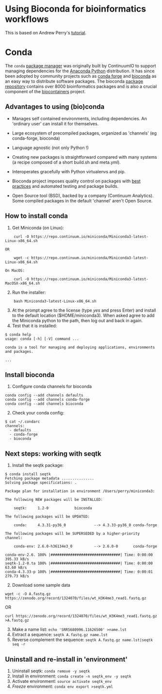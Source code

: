 Using Bioconda for bioinformatics workflows
===

This is based on Andrew Perry's [tutorial](https://github.com/MonashBioinformaticsPlatform/bioconda-tutorial).

# Conda

The `conda` [package manager](https://en.wikipedia.org/wiki/Package_manager) was originally built by ContinuumIO to support managing dependencies for the [Anaconda Python](https://www.anaconda.com/download/#linux) distribution. It has since been adopted by community projects such as [conda forge](https://conda-forge.org/) and [bioconda](https://bioconda.github.io/) as an easy way to distribute software packages. The bioconda [package repository](https://bioconda.github.io/recipes.html) contains over 8000 bioinformatics packages and is also a crucial component of the [biocontainers](https://biocontainers.pro/) project.

## Advantages to using (bio)conda

* Manages self contained environments, including dependencies. An 'ordinary user' can install it for themselves.

* Large ecosystem of precompiled packages, organized as 'channels' (eg conda-forge, bioconda)

* Language agnostic (not only Python !)

* Creating new packages is straightforward compared with many systems (a recipe composed of a short build.sh and meta.yml).

* Interoperates gracefully with Python virtualenvs and pip.

* Bioconda project imposes quality control on packages with [best practices](http://bioconda.github.io/guidelines.html) and automated testing and package builds.

* Open Source tool (BSD), backed by a company (Continuum Analytics). Some compiled packages in the default 'channel' aren't Open Source.

## How to install conda

1. Get Miniconda (on Linux):

```
    curl -O https://repo.continuum.io/miniconda/Miniconda3-latest-Linux-x86_64.sh
```
    OR
```
    wget -c https://repo.continuum.io/miniconda/Miniconda3-latest-Linux-x86_64.sh
```
    On MacOS:
```
    curl -O https://repo.continuum.io/miniconda/Miniconda3-latest-MacOSX-x86_64.sh
 ```
 
2. Run the installer:
```
    bash Miniconda3-latest-Linux-x86_64.sh
```
3. At the prompt agree to the license (type *yes* and press Enter) and install to the default location ($HOME/miniconda3). When asked agree to add the Miniconda python to the path, then log out and back in again.
4. Test that it is installed:
```
$ conda help
usage: conda [-h] [-V] command ...

conda is a tool for managing and deploying applications, environments and packages.

...
```

## Install bioconda
1. Configure conda channels for bioconda
```
conda config --add channels defaults
conda config --add channels conda-forge
conda config --add channels bioconda
```
2. Check your conda config:
```
$ cat ~/.condarc 
channels:
  - defaults
  - conda-forge
  - bioconda
```
    
## Next steps: working with seqtk

1. Install the seqtk package:
```
$ conda install seqtk
Fetching package metadata ...............
Solving package specifications: .

Package plan for installation in environment /Users/perry/miniconda3:

The following NEW packages will be INSTALLED:

    seqtk:     1.2-0            bioconda

The following packages will be UPDATED:

    conda:     4.3.31-py36_0             --> 4.3.33-py36_0 conda-forge

The following packages will be SUPERSEDED by a higher-priority channel:

    conda-env: 2.6.0-h36134e3_0          --> 2.6.0-0       conda-forge

conda-env-2.6. 100% |################################| Time: 0:00:00 395.33 kB/s
seqtk-1.2-0.ta 100% |################################| Time: 0:00:00  63.60 kB/s
conda-4.3.33-p 100% |################################| Time: 0:00:01 279.73 kB/s
```

2. Download some sample data
```
wget -c -O A.fastq.gz https://zenodo.org/record/1324070/files/wt_H3K4me3_read1.fastq.gz
```
 OR
```
curl https://zenodo.org/record/1324070/files/wt_H3K4me3_read1.fastq.gz >A.fastq.gz
```

3. Make a name list: `echo 'SRR5680996.11626500' >name.lst`
4. Extract a sequence: `seqtk A.fastq.gz name.lst`
5. Reverse complement the sequence: `seqtk A.fastq.gz name.lst|seqtk seq -r`

## Uninstall and re-install in 'environment'

1. Uninstall seqtk: `conda remove -y seqtk`
2. Install in environment: `conda create -n seqtk_env -y seqtk`
3. Activate environment: `source activate seqtk_env`
4. *Freeze* environment: `conda env export >seqtk.yml`
